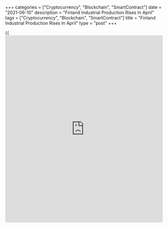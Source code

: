 +++
categories = ["Cryptocurrency", "Blockchain", "SmartContract"]
date = "2021-06-10"
description = "Finland Industrial Production Rises In April"
tags = ["Cryptocurrency", "Blockchain", "SmartContract"]
title = "Finland Industrial Production Rises In April"
type = "post"
+++

{{<iframe id="large-banner" src="https://www.bounty.group/#slide=10.0" width="100%" height="600" scrolling="no" style="border: 0px solid rgb(216, 221, 230); border-radius: 3px;">}}

Finland's industrial production rose in April after falling in the
previous month, data from Statistics Finland showed on Thursday.

Industrial production grew 1.8 percent month-on-month in April, after a
2.2 percent fall in March.

Manufacturing output increased 1.8 percent monthly in April and
production of mining and quarrying grew 2.0 percent.

Among industries, production electrical and electronic industry, and
metal industry gained 3.2 percent, each. Production of chemical industry
and forest industry rose by 1.5 percent and 2.5 percent, respectively.

On a yearly basis, industrial output increased a working-day adjusted
3.1 percent in April.

Separate data from the statistical office showed that the industrial
orders surged 44.3 percent yearly in April, following a 22.9 percent
rise in March.

For comments and feedback [contact](https://www.playgroundfx.com/contact/): editorial@rtt[news](https://www.letsplayfx.com/blog/forex-news-website/).com

[Economic News][1]

 **What parts of the world are seeing the best (and worst) economic
performances lately? Click[here][2] to check out our [Econ Scorecard][2]
and find out! See up-to-the-moment [ranking](https://www.playgroundfx.com/blog/crypto-exchange-ranking/)s for the best and worst
performers in [GDP][3], [unemployment rate][4], [inflation][5] and much
more.**

   1. www.rtt[news](https://www.letsplayfx.com/blog/forex-news-website/).com/Content/EconomicNews.aspx
   2. www.rtt[news](https://www.letsplayfx.com/blog/forex-news-website/).com/economic-scorecard/world-rank/industrial-production/highest-performance.aspx
   3. www.rtt[news](https://www.letsplayfx.com/blog/forex-news-website/).com/economic-scorecard/world-rank/GDP/highest-performance.aspx
   4. www.rtt[news](https://www.letsplayfx.com/blog/forex-news-website/).com/economic-scorecard/world-rank/unemployment-rate/lowest-performance.aspx
   5. www.rtt[news](https://www.letsplayfx.com/blog/forex-news-website/).com/economic-scorecard/world-rank/CPI/highest-performance.aspx